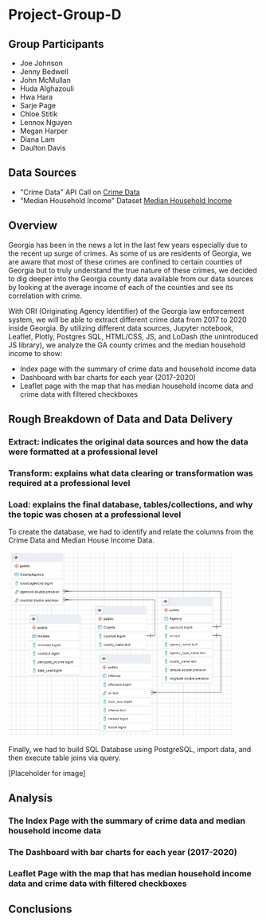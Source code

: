 # Project-Group-D
## Group Participants
* Joe Johnson
* Jenny Bedwell
* John McMullan
* Huda Alghazouli
* Hwa Hara
* Sarje Page
* Chloe Stitik
* Lennox Nguyen
* Megan Harper
* Diana Lam
* Daulton Davis

## Data Sources
* "Crime Data" API Call on <a href = "https://crime-data-explorer.fr.cloud.gov/pages/explorer/crime/crime-trend">Crime Data</a>
* "Median Household Income" Dataset <a href = "https://fred.stlouisfed.org/release/tables?rid=175&eid=266512">Median Household Income</a> 

## Overview
Georgia has been in the news a lot in the last few years especially due to the recent up surge of crimes. As some of us are residents of Georgia, we are aware that most of these crimes are confined to certain counties of Georgia but to truly understand the true nature of these crimes, we decided to dig deeper into the Georgia county data available from our data sources by looking at the average income of each of the counties and see its correlation with crime.

With ORI (Originating Agency Identifier) of the Georgia law enforcement system, we will be able to extract different crime data from 2017 to 2020 inside Georgia. By utilizing different data sources, Jupyter notebook, Leaflet, Plotly, Postgres SQL, HTML/CSS, JS, and LoDash (the unintroduced JS library), we analyze the GA county crimes and the median household income to show:

* Index page with the summary of crime data and household income data
* Dashboard with bar charts for each year (2017-2020)
* Leaflet page with the map that has median household income data and crime data with filtered checkboxes

## Rough Breakdown of Data and Data Delivery
### Extract: indicates the original data sources and how the data were formatted at a professional level
### Transform: explains what data clearing or transformation was required at a professional level
### Load: explains the final database, tables/collections, and why the topic was chosen at a professional level
To create the database, we had to identify and relate the columns from the Crime Data and Median House Income Data.

<img src = "resources/Postgesql_erd.PNG" width = "450">

Finally, we had to build SQL Database using PostgreSQL, import data, and then execute table joins via query.

[Placeholder for image]

## Analysis
### The Index Page with the summary of crime data and median household income data

### The Dashboard with bar charts for each year (2017-2020)

### Leaflet Page with the map that has median household income data and crime data with filtered checkboxes

## Conclusions
